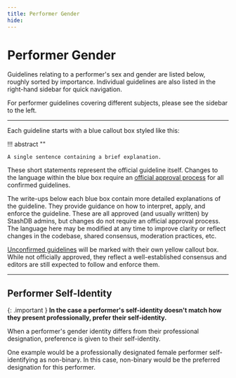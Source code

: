 ```yaml
---
title: Performer Gender
hide:
---
```


# Performer Gender

Guidelines relating to a performer's sex and gender are listed below, roughly sorted by importance. Individual guidelines are also listed in the right-hand sidebar for quick navigation.

For performer guidelines covering different subjects, please see the sidebar to the left.

---

Each guideline starts with a blue callout box styled like this:

!!! abstract ""

    A single sentence containing a brief explanation.

These short statements represent the official guideline itself. Changes to the language within the blue box require an [official approval process](LINKZ) for all confirmed guidelines.

The write-ups below each blue box contain more detailed explanations of the guideline. They provide guidance on how to interpret, apply, and enforce the guideline. These are all approved (and usually written) by StashDB admins, but changes do not require an official approval process. The language here may be modified at any time to improve clarity or reflect changes in the codebase, shared consensus, moderation practices, etc.

[Unconfirmed guidelines](LINKZ) will be marked with their own yellow callout box. While not officially approved, they reflect a well-established consensus and editors are still expected to follow and enforce them.

---

## Performer Self-Identity

{: .important }
**In the case a performer's self-identity doesn't match how they present professionally, prefer their self-identity.**

When a performer's gender identity differs from their professional designation, preference is given to their self-identity.

One example would be a professionally designated female performer self-identifying as non-binary. In this case, non-binary would be the preferred designation for this performer.
